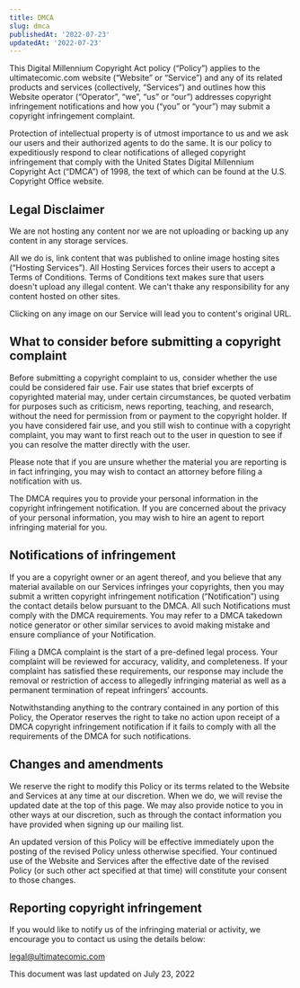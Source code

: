 ```yaml
---
title: DMCA
slug: dmca
publishedAt: '2022-07-23'
updatedAt: '2022-07-23'
---
```


This Digital Millennium Copyright Act policy (“Policy”) applies to the ultimatecomic.com website (“Website” or “Service”) and any of its related products and services (collectively, “Services”) and outlines how this Website operator (“Operator”, “we”, “us” or “our”) addresses copyright infringement notifications and how you (“you” or “your”) may submit a copyright infringement complaint.

Protection of intellectual property is of utmost importance to us and we ask our users and their authorized agents to do the same. It is our policy to expeditiously respond to clear notifications of alleged copyright infringement that comply with the United States Digital Millennium Copyright Act (“DMCA”) of 1998, the text of which can be found at the U.S. Copyright Office website.

## Legal Disclaimer

We are not hosting any content nor we are not uploading or backing up any content in any storage services.

All we do is, link content that was published to online image hosting sites (“Hosting Services”). All Hosting Services forces their users to accept a Terms of Conditions. Terms of Conditions text makes sure that users doesn't upload any illegal content. We can't thake any responsibility for any content hosted on other sites.

Clicking on any image on our Service will lead you to content's original URL.

## What to consider before submitting a copyright complaint

Before submitting a copyright complaint to us, consider whether the use could be considered fair use. Fair use states that brief excerpts of copyrighted material may, under certain circumstances, be quoted verbatim for purposes such as criticism, news reporting, teaching, and research, without the need for permission from or payment to the copyright holder. If you have considered fair use, and you still wish to continue with a copyright complaint, you may want to first reach out to the user in question to see if you can resolve the matter directly with the user.

Please note that if you are unsure whether the material you are reporting is in fact infringing, you may wish to contact an attorney before filing a notification with us.

The DMCA requires you to provide your personal information in the copyright infringement notification. If you are concerned about the privacy of your personal information, you may wish to hire an agent to report infringing material for you.

## Notifications of infringement

If you are a copyright owner or an agent thereof, and you believe that any material available on our Services infringes your copyrights, then you may submit a written copyright infringement notification (“Notification”) using the contact details below pursuant to the DMCA. All such Notifications must comply with the DMCA requirements. You may refer to a DMCA takedown notice generator or other similar services to avoid making mistake and ensure compliance of your Notification.

Filing a DMCA complaint is the start of a pre-defined legal process. Your complaint will be reviewed for accuracy, validity, and completeness. If your complaint has satisfied these requirements, our response may include the removal or restriction of access to allegedly infringing material as well as a permanent termination of repeat infringers’ accounts.

Notwithstanding anything to the contrary contained in any portion of this Policy, the Operator reserves the right to take no action upon receipt of a DMCA copyright infringement notification if it fails to comply with all the requirements of the DMCA for such notifications.

## Changes and amendments

We reserve the right to modify this Policy or its terms related to the Website and Services at any time at our discretion. When we do, we will revise the updated date at the top of this page. We may also provide notice to you in other ways at our discretion, such as through the contact information you have provided when signing up our mailing list.

An updated version of this Policy will be effective immediately upon the posting of the revised Policy unless otherwise specified. Your continued use of the Website and Services after the effective date of the revised Policy (or such other act specified at that time) will constitute your consent to those changes.

## Reporting copyright infringement

If you would like to notify us of the infringing material or activity, we encourage you to contact us using the details below:

[legal@ultimatecomic.com](mailto:legal@ultimatecomic.com)

This document was last updated on July 23, 2022
